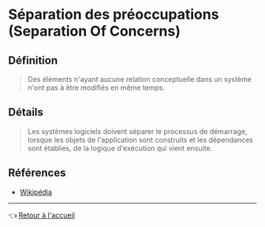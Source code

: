 # Séparation des préoccupations (Separation Of Concerns)

## Définition

> Des éléments n'ayant aucune relation conceptuelle dans un système n'ont pas à être modifiés en même temps.

## Détails

> Les systèmes logiciels doivent séparer le processus de démarrage, lorsque les objets de l'application sont construits et les dépendances sont établies, de la logique d'exécution qui vient ensuite.

## Références

* [Wikipédia](https://fr.wikipedia.org/wiki/S%C3%A9paration_des_pr%C3%A9occupations)

---
:point_left: [Retour à l'accueil](README.md)

